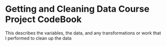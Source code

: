 Getting and Cleaning Data Course Project
CodeBook
=========

This describes the variables, the data, and any transformations or work that I performed to clean up the data

